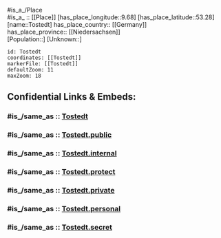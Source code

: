 ﻿---
confidential: public
isDeleted: false
location:
- 53.28
- 9.68
mapmarker: city
mapzoom:
- 7
- 12
SpocWebEntityId: 34929
tags:
- geo/City
type: City
---

#is_a_/Place  
#is_a_ :: [[Place]] 
[has_place_longitude::9.68] 
[has_place_latitude::53.28] 
[name::Tostedt] 
has_place_country:: [[Germany]]  
has_place_province:: [[Niedersachsen]]  
[Population::] 
[Unknown::] 


```leaflet
id: Tostedt
coordinates: [[Tostedt]] 
markerFile: [[Tostedt]] 
defaultZoom: 11 
maxZoom: 18
```


## Confidential Links & Embeds: 

### #is_/same_as :: [Tostedt](/_Standards/Earth/Continent/Europe/Europe~Central/Germany/Germany~West/Niedersachsen/counties~Niedersachsen/Harburg/cities~Harburg/Tostedt.md) 

### #is_/same_as :: [Tostedt.public](/_public/Earth/Continent/Europe/Europe~Central/Germany/Germany~West/Niedersachsen/counties~Niedersachsen/Harburg/cities~Harburg/Tostedt.public.md) 

### #is_/same_as :: [Tostedt.internal](/_internal/Earth/Continent/Europe/Europe~Central/Germany/Germany~West/Niedersachsen/counties~Niedersachsen/Harburg/cities~Harburg/Tostedt.internal.md) 

### #is_/same_as :: [Tostedt.protect](/_protect/Earth/Continent/Europe/Europe~Central/Germany/Germany~West/Niedersachsen/counties~Niedersachsen/Harburg/cities~Harburg/Tostedt.protect.md) 

### #is_/same_as :: [Tostedt.private](/_private/Earth/Continent/Europe/Europe~Central/Germany/Germany~West/Niedersachsen/counties~Niedersachsen/Harburg/cities~Harburg/Tostedt.private.md) 

### #is_/same_as :: [Tostedt.personal](/_personal/Earth/Continent/Europe/Europe~Central/Germany/Germany~West/Niedersachsen/counties~Niedersachsen/Harburg/cities~Harburg/Tostedt.personal.md) 

### #is_/same_as :: [Tostedt.secret](/_secret/Earth/Continent/Europe/Europe~Central/Germany/Germany~West/Niedersachsen/counties~Niedersachsen/Harburg/cities~Harburg/Tostedt.secret.md)

